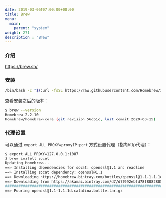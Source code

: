```yaml
---
date: 2019-03-05T07:00:00+08:00
title: Brew
menu:
  main:
    parent: "system"
weight: 271
description : "Brew"
---
```




### 介绍

https://brew.sh/

### 安装

```bash
/bin/bash -c "$(curl -fsSL https://raw.githubusercontent.com/Homebrew/install/master/install.sh)"
```

查看安装之后的版本：

```bash
$ brew --version
Homebrew 2.2.10
Homebrew/homebrew-core (git revision 56d51c; last commit 2020-03-15)
```

### 代理设置

可以通过  `export ALL_PROXY=proxyIP:port` 方式设置代理（指向http代理）：

```bash
$ export ALL_PROXY=127.0.0.1:1087
$ brew install socat
Updating Homebrew...
==> Installing dependencies for socat: openssl@1.1 and readline
==> Installing socat dependency: openssl@1.1
==> Downloading https://homebrew.bintray.com/bottles/openssl@1.1-1.1.1d.catalina
==> Downloading from https://akamai.bintray.com/d7/d7f992ebfd78f80828051f6dc6a1a
######################################################################## 100.0%
==> Pouring openssl@1.1-1.1.1d.catalina.bottle.tar.gz

```

